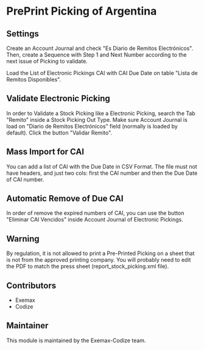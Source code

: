 # PrePrint Picking of Argentina

## Settings

Create an Account Journal and check "Es Diario de Remitos Electrónicos". Then, create a Sequence with Step 1 and Next Number according to the next issue of Picking to validate.

Load the List of Electronic Pickings CAI with CAI Due Date on table "Lista de Remitos Disponibles".

## Validate Electronic Picking

In order to Validate a Stock Picking like a Electronic Picking, search the Tab "Remito" inside a Stock Picking Out Type. Make sure Account Journal is load on "Diario de Remitos Electrónicos" field (normally is loaded by default). Click the button "Validar Remito".

## Mass Import for CAI

You can add a list of CAI with the Due Date in CSV Format. The file must not have headers, and just two cols: first the CAI number and then the Due Date of CAI number.

## Automatic Remove of Due CAI

In order of remove the expired numbers of CAI, you can use the button "Eliminar CAI Vencidos" inside Account Journal of Electronic Pickings.

## Warning

By regulation, it is not allowed to print a Pre-Printed Picking on a sheet that is not from the approved printing company. You will probably need to edit the PDF to match the press sheet (report_stock_picking.xml file).

## Contributors

* Exemax
* Codize

## Maintainer

This module is maintained by the Exemax-Codize team.
